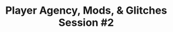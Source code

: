 ---
layout: default
category: session
id: player-agency-mods-glitches-session-2
title: Player Agency, Mods, & Glitches Session &#35;2
permalink: /schedule#player-agency-mods-glitches-session-2

day: Saturday
time: 3&colon;00pm - 4&colon;15pm
timeorder: 7
room: Rm. 803
---